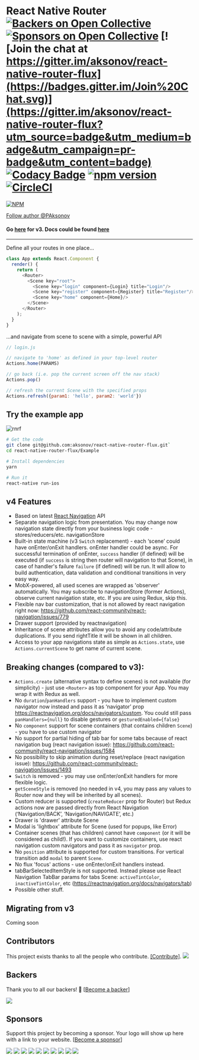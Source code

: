 # React Native Router [![Backers on Open Collective](https://opencollective.com/react-native-router-flux/backers/badge.svg)](#backers) [![Sponsors on Open Collective](https://opencollective.com/react-native-router-flux/sponsors/badge.svg)](#sponsors) [![Join the chat at https://gitter.im/aksonov/react-native-router-flux](https://badges.gitter.im/Join%20Chat.svg)](https://gitter.im/aksonov/react-native-router-flux?utm_source=badge&utm_medium=badge&utm_campaign=pr-badge&utm_content=badge) [![Codacy Badge](https://api.codacy.com/project/badge/grade/c6d869e2367a4fb491efc9de228c5ac6)](https://www.codacy.com/app/aksonov-github/react-native-router-flux) [![npm version](https://badge.fury.io/js/react-native-router-flux.svg)](http://badge.fury.io/js/react-native-router-flux) [![CircleCI](https://circleci.com/gh/aksonov/react-native-router-flux.svg?style=svg)](https://circleci.com/gh/aksonov/react-native-router-flux)

[![NPM](https://nodei.co/npm/react-native-router-flux.png?downloads=true&downloadRank=true&stars=true)](https://nodei.co/npm/react-native-router-flux/)  

[Follow author @PAksonov](https://twitter.com/PAksonov)

#### Go [here](https://github.com/aksonov/react-native-router-flux/tree/v3) for v3. Docs could be found [here](https://github.com/aksonov/react-native-router-flux/blob/master/README3.md)

___

Define all your routes in one place...

```js
class App extends React.Component {
  render() {
    return (
      <Router>
        <Scene key="root">
          <Scene key="login" component={Login} title="Login"/>
          <Scene key="register" component={Register} title="Register"/>
          <Scene key="home" component={Home}/>
        </Scene>
      </Router>
    );
  }
}
```

...and navigate from scene to scene with a simple, powerful API

```js
// login.js

// navigate to 'home' as defined in your top-level router
Actions.home(PARAMS)

// go back (i.e. pop the current screen off the nav stack)
Actions.pop()

// refresh the current Scene with the specified props
Actions.refresh({param1: 'hello', param2: 'world'})
```


## Try the example app

![rnrf](https://user-images.githubusercontent.com/3681859/27937441-ef61d932-626b-11e7-885f-1db7dc74b32e.gif)

```bash
# Get the code
git clone git@github.com:aksonov/react-native-router-flux.git`
cd react-native-router-flux/Example

# Install dependencies
yarn

# Run it
react-native run-ios
```

## v4 Features
* Based on latest [React Navigation](https://reactnavigation.org) API
* Separate navigation logic from presentation. You may change now navigation state directly from your business logic code - stores/reducers/etc. navigationStore
* Built-in state machine (v3 `Switch` replacement) - each ‘scene’ could have onEnter/onExit handlers. onEnter handler could be async. For successful termination of onEnter, `success` handler (if defined) will be executed (if `success` is string then router will navigation to that Scene), in case of handler's failure `failure` (if defined) will be run. It will allow to build authentication, data validation and conditional transitions in very easy way.
* MobX-powered, all used scenes are wrapped as 'observer' automatically. You may subscribe to navigationStore (former Actions), observe current navigation state, etc. If you are using Redux, skip this.
* Flexible nav bar customization, that is not allowed by react navigation right now:
https://github.com/react-community/react-navigation/issues/779
* Drawer support (provided by reactnavigation)
* Inheritance of scene attributes allow you to avoid any code/attribute duplications. If you send rightTitle it will be shown in all children.
* Access to your app navigations state as simple as `Actions.state`, use `Actions.currentScene` to get name of current scene.

## Breaking changes (compared to v3):
* `Actions.create` (alternative syntax to define scenes) is not available (for simplicity) - just use `<Router>` as top component for your App. You may wrap it with Redux as well.
* No `duration`/`panHandlers` support - you have to implement custom navigator now instead and pass it as ‘navigator’ prop
https://reactnavigation.org/docs/navigators/custom. You could still pass `panHandlers={null}` to disable gestures or `gesturedEnabled={false}`
* No `component` support for scene containers (that contains children `Scene`) - you have to use custom navigator
* No support for partial hiding of tab bar for some tabs because of react navigation bug (react navigation issue):
https://github.com/react-community/react-navigation/issues/1584
* No possibility to skip animation during reset/replace (react navigation issue):
https://github.com/react-community/react-navigation/issues/1493
* `Switch` is removed - you may use onEnter/onExit handlers for more flexible logic.
* `getSceneStyle` is removed (no needed in v4, you may pass any values to Router now and they will be inherited by all scenes).
* Custom reducer is supported (`createReducer` prop for Router) but Redux actions now are passed directly from React Navigation (‘Navigation/BACK’, ‘Navigation/NAVIGATE’, etc.)
* Drawer is 'drawer' attribute Scene
* Modal is 'lightbox' attribute for Scene (used for popups, like Error)
* Container scenes (that has children) cannot have `component` (or it will be considered as child!). If you want to customize containers, use react navigation custom navigators and pass it as `navigator` prop.
* No `position` attribute is supported for custom transitions. For vertical transition add `modal` to parent `Scene`.
* No flux 'focus' actions - use onEnter/onExit handlers instead.
* tabBarSelectedItemStyle is not supported. Instead please use React Navigation TabBar params for tabs Scene: `activeTintColor`, `inactiveTintColor`, etc (https://reactnavigation.org/docs/navigators/tab)
* Possible other stuff.

## Migrating from v3
Coming soon

## Contributors

This project exists thanks to all the people who contribute. [[Contribute]](CONTRIBUTING.md).
<a href="graphs/contributors"><img src="https://opencollective.com/react-native-router-flux/contributors.svg?width=890" /></a>


## Backers

Thank you to all our backers! 🙏 [[Become a backer](https://opencollective.com/react-native-router-flux#backer)]

<a href="https://opencollective.com/react-native-router-flux#backers" target="_blank"><img src="https://opencollective.com/react-native-router-flux/backers.svg?width=890"></a>


## Sponsors

Support this project by becoming a sponsor. Your logo will show up here with a link to your website. [[Become a sponsor](https://opencollective.com/react-native-router-flux#sponsor)]

<a href="https://opencollective.com/react-native-router-flux/sponsor/0/website" target="_blank"><img src="https://opencollective.com/react-native-router-flux/sponsor/0/avatar.svg"></a>
<a href="https://opencollective.com/react-native-router-flux/sponsor/1/website" target="_blank"><img src="https://opencollective.com/react-native-router-flux/sponsor/1/avatar.svg"></a>
<a href="https://opencollective.com/react-native-router-flux/sponsor/2/website" target="_blank"><img src="https://opencollective.com/react-native-router-flux/sponsor/2/avatar.svg"></a>
<a href="https://opencollective.com/react-native-router-flux/sponsor/3/website" target="_blank"><img src="https://opencollective.com/react-native-router-flux/sponsor/3/avatar.svg"></a>
<a href="https://opencollective.com/react-native-router-flux/sponsor/4/website" target="_blank"><img src="https://opencollective.com/react-native-router-flux/sponsor/4/avatar.svg"></a>
<a href="https://opencollective.com/react-native-router-flux/sponsor/5/website" target="_blank"><img src="https://opencollective.com/react-native-router-flux/sponsor/5/avatar.svg"></a>
<a href="https://opencollective.com/react-native-router-flux/sponsor/6/website" target="_blank"><img src="https://opencollective.com/react-native-router-flux/sponsor/6/avatar.svg"></a>
<a href="https://opencollective.com/react-native-router-flux/sponsor/7/website" target="_blank"><img src="https://opencollective.com/react-native-router-flux/sponsor/7/avatar.svg"></a>
<a href="https://opencollective.com/react-native-router-flux/sponsor/8/website" target="_blank"><img src="https://opencollective.com/react-native-router-flux/sponsor/8/avatar.svg"></a>
<a href="https://opencollective.com/react-native-router-flux/sponsor/9/website" target="_blank"><img src="https://opencollective.com/react-native-router-flux/sponsor/9/avatar.svg"></a>


